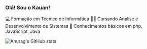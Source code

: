 ### Olá! Sou o Kauan!

💻 Formação em Técnico de Informática
🧑‍🎓 Cursando Análise e Desenvolvimento de Sistemas
🧠 Conhecimentos básicos em php, JavaScript, Java

![Anurag's GitHub stats](https://github-readme-stats.vercel.app/api?username=Kauan-13&show_icons=true&bg_color=#484A5F)
<!--
**Kauan-13/Kauan-13** is a ✨ _special_ ✨ repository because its `README.md` (this file) appears on your GitHub profile.

Here are some ideas to get you started:

- 🔭 I’m currently working on ...
- 🌱 I’m currently learning ...
- 👯 I’m looking to collaborate on ...
- 🤔 I’m looking for help with ...
- 💬 Ask me about ...
- 📫 How to reach me: ...
- 😄 Pronouns: ...
- ⚡ Fun fact: ...
-->
